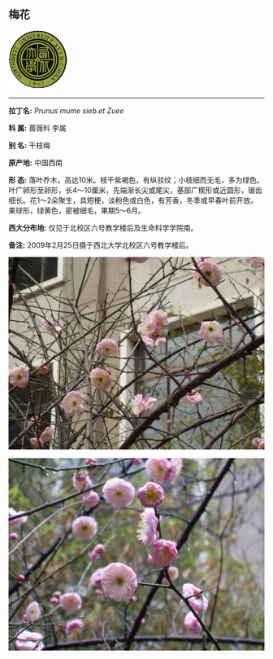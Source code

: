 ## 梅花

![西北大学校园网络植物志](JPG/nwu.gif)

---

**拉丁名:**  _Prunus mume sieb.et Zuee_

**科 属:** 蔷薇科 李属

**别 名:** 干枝梅

**原产地:** 中国西南

**形  态:** 落叶乔木，高达10米。枝干紫褐色，有纵驳纹；小枝细而无毛，多为绿色。叶广卵形至卵形，长4～10厘米，先端渐长尖或尾尖，基部广楔形或近圆形，锯齿细长。花1～2朵聚生，具短梗，淡粉色或白色，有芳香，冬季或早春叶前开放。果球形，绿黄色，密被细毛，果期5～6月。

**西大分布地:** 仅见于北校区六号教学楼后及生命科学学院南。　

**备注:** 2009年2月25日摄于西北大学北校区六号教学楼后。

![梅花](JPG/梅花1.JPG) 

![梅花](JPG/梅花2.JPG) 

